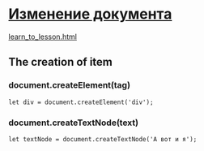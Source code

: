 # [Изменение документа](https://learn.javascript.ru/modifying-document)

<a href="E:\Node_projects\Node_Way\Education\Education_Store\S_4\learn_to_lesson.html">learn_to_lesson.html</a>


## The creation of item

### document.createElement(tag)

    let div = document.createElement('div');

### document.createTextNode(text)

    let textNode = document.createTextNode('А вот и я');











